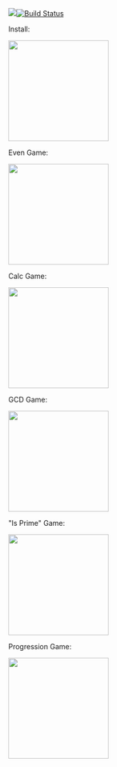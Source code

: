 <a href="https://codeclimate.com/github/poludnev/frontend-project-lvl1/maintainability"><img src="https://api.codeclimate.com/v1/badges/de763da6a1afc9d80dd0/maintainability" /></a>[![Build Status](https://travis-ci.org/poludnev/frontend-project-lvl1.svg?branch=master)](https://travis-ci.org/poludnev/frontend-project-lvl1)<br>
<p>Install:</p>
<a href="https://asciinema.org/a/yKEcZcUryB97IrTEyDqGb33aJ" target="_blank"><img src="https://asciinema.org/a/yKEcZcUryB97IrTEyDqGb33aJ.svg" width = "200"></a>
<p>Even Game:</p>
<a href="https://asciinema.org/a/jHGMwQFvzy9HP8BqhsXaU1Olf" target="_blank"><img src="https://asciinema.org/a/jHGMwQFvzy9HP8BqhsXaU1Olf.svg" width = "200" /></a><br>
<p>Calc Game:</p>
<a href="https://asciinema.org/a/X6Bb9btodh2BhGRfFZHMBY0im" target="_blank"><img src="https://asciinema.org/a/X6Bb9btodh2BhGRfFZHMBY0im.svg" width="200"/></a>
<p>GCD Game:</p>
<a href="https://asciinema.org/a/NnUxZwTJmVtzdGxe6oNS3FOlo" target="_blank"><img src="https://asciinema.org/a/NnUxZwTJmVtzdGxe6oNS3FOlo.svg" width="200"/></a>
<p>"Is Prime" Game:</p>
<a href="https://asciinema.org/a/bpZZyeVhpfjAyTyxbCIIPyQLk" target="_blank"><img src="https://asciinema.org/a/bpZZyeVhpfjAyTyxbCIIPyQLk.svg" width="200"/></a>
<p>Progression Game:</p>
<a href="https://asciinema.org/a/eh2a0nnHLQFnPbBh2mvz5eeyh" target="_blank"><img src="https://asciinema.org/a/eh2a0nnHLQFnPbBh2mvz5eeyh.svg" width="200" /></a>


